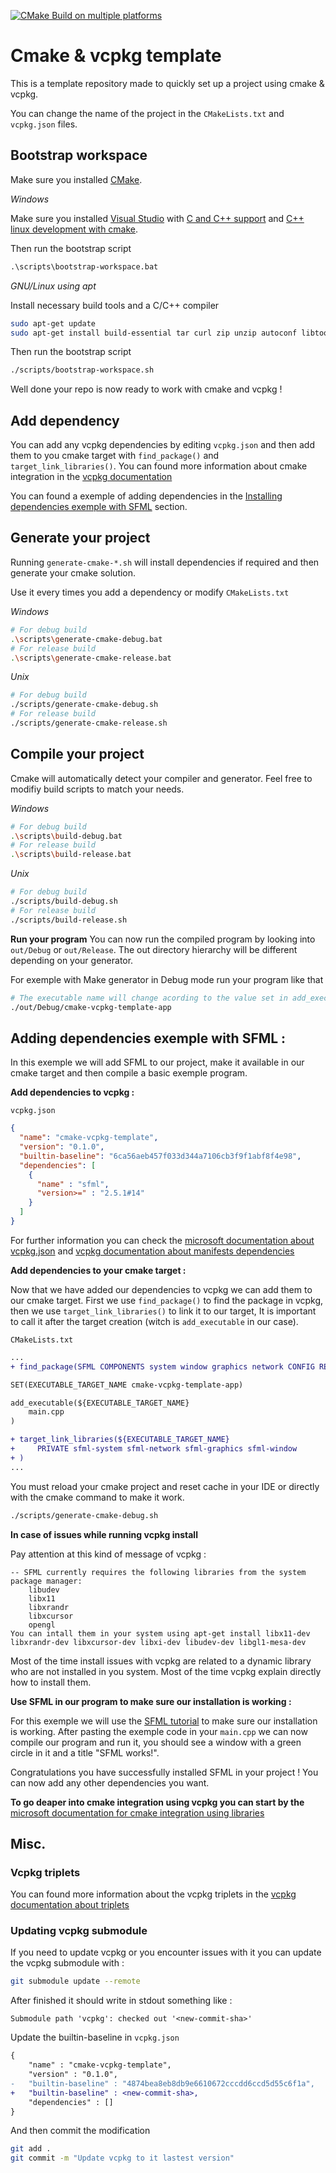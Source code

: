 [![CMake Build on multiple platforms](https://github.com/P0ulpy/cmake-vcpkg-template/actions/workflows/cmake-build-multi-platform.yml/badge.svg)](https://github.com/P0ulpy/cmake-vcpkg-template/actions/workflows/cmake-build-multi-platform.yml)
# Cmake & vcpkg template

This is a template repository made to quickly set up a project using cmake & vcpkg.

You can change the name of the project in the `CMakeLists.txt` and `vcpkg.json` files.

## Bootstrap workspace

Make sure you installed [CMake](https://cmake.org/download).

*Windows*

Make sure you installed [Visual Studio](https://visualstudio.microsoft.com/) with [C and C++ support](https://learn.microsoft.com/cpp/build/vscpp-step-0-installation?view=msvc-170#step-4---choose-workloads) and [C++ linux development with cmake](https://learn.microsoft.com/cpp/linux/download-install-and-setup-the-linux-development-workload?view=msvc-170#visual-studio-setup).

Then run the bootstrap script
```bat
.\scripts\bootstrap-workspace.bat
```

*GNU/Linux using apt*

Install necessary build tools and a C/C++ compiler
```sh
sudo apt-get update
sudo apt-get install build-essential tar curl zip unzip autoconf libtool g++ gcc
```

Then run the bootstrap script
```sh
./scripts/bootstrap-workspace.sh
```

Well done your repo is now ready to work with cmake and vcpkg !

## Add dependency

You can add any vcpkg dependencies by editing `vcpkg.json` and then add them to you cmake target with `find_package()` and `target_link_libraries()`. You can found more information about cmake integration in the [vcpkg documentation](https://learn.microsoft.com/vcpkg/users/buildsystems/cmake-integration#using-libraries)

You can found a exemple of adding dependencies in the [Installing dependencies exemple with SFML](#adding-dependencies-exemple-with-sfml-) section.

## Generate your project

Running `generate-cmake-*.sh` will install dependencies if required and then generate your cmake solution.

Use it every times you add a dependency or modify `CMakeLists.txt`

*Windows*
```sh
# For debug build
.\scripts\generate-cmake-debug.bat
# For release build
.\scripts\generate-cmake-release.bat
```

*Unix*
```sh
# For debug build
./scripts/generate-cmake-debug.sh
# For release build
./scripts/generate-cmake-release.sh
```

## Compile your project

Cmake will automatically detect your compiler and generator. Feel free to modifiy build scripts to match your needs.

*Windows*
```sh
# For debug build
.\scripts\build-debug.bat
# For release build
.\scripts\build-release.bat
```

*Unix*
```bash
# For debug build
./scripts/build-debug.sh
# For release build
./scripts/build-release.sh
```

**Run your program**
You can now run the compiled program by looking into `out/Debug` or `out/Release`.
The out directory hierarchy will be different depending on your generator.

For exemple with Make generator in Debug mode run your program like that
```bash
# The executable name will change acording to the value set in add_executable(<name>, ...)
./out/Debug/cmake-vcpkg-template-app
```

## Adding dependencies exemple with SFML :

In this exemple we will add SFML to our project, make it available in our cmake target and then compile a basic exemple program.

**Add dependencies to vcpkg :**

`vcpkg.json`
```json
{
  "name": "cmake-vcpkg-template",
  "version": "0.1.0",
  "builtin-baseline": "6ca56aeb457f033d344a7106cb3f9f1abf8f4e98",
  "dependencies": [
    {
      "name" : "sfml",
      "version>=" : "2.5.1#14"
    }
  ]
}
```

For further information you can check the [microsoft documentation about vcpkg.json](https://learn.microsoft.com/en-us/vcpkg/reference/vcpkg-json) and [vcpkg documentation about manifests dependencies](https://learn.microsoft.com/vcpkg/concepts/manifest-mode)

**Add dependencies to your cmake target :**

Now that we have added our dependencies to vcpkg we can add them to our cmake target.
First we use `find_package()` to find the package in vcpkg, then we use `target_link_libraries()` to link it to our target, It is important to call it after the target creation (witch is `add_executable` in our case).

`CMakeLists.txt`
```diff
...
+ find_package(SFML COMPONENTS system window graphics network CONFIG REQUIRED)

SET(EXECUTABLE_TARGET_NAME cmake-vcpkg-template-app)

add_executable(${EXECUTABLE_TARGET_NAME}
    main.cpp
)

+ target_link_libraries(${EXECUTABLE_TARGET_NAME}
+     PRIVATE sfml-system sfml-network sfml-graphics sfml-window
+ )
...
```

You must reload your cmake project and reset cache in your IDE or directly with the cmake command to make it work.
```sh
./scripts/generate-cmake-debug.sh
```

**In case of issues while running vcpkg install**

Pay attention at this kind of message of vcpkg :
```
-- SFML currently requires the following libraries from the system package manager:
    libudev
    libx11
    libxrandr
    libxcursor
    opengl
You can intall them in your system using apt-get install libx11-dev libxrandr-dev libxcursor-dev libxi-dev libudev-dev libgl1-mesa-dev
```

Most of the time install issues with vcpkg are related to a dynamic library who are not installed in you system. Most of the time vcpkg explain directly how to install them. 

**Use SFML in our program to make sure our installation is working :**

For this exemple we will use the [SFML tutorial](https://www.sfml-dev.org/tutorials/2.6/start-linux.php#compiling-a-sfml-program) to make sure our installation is working.
After pasting the exemple code in your `main.cpp` we can now compile our program and run it, you should see a window with a green circle in it and a title "SFML works!".

Congratulations you have successfully installed SFML in your project !
You can now add any other dependencies you want.

**To go deaper into cmake integration using vcpkg you can start by the** [microsoft documentation for cmake integration using libraries](https://learn.microsoft.com/vcpkg/users/buildsystems/cmake-integration#using-libraries)

## Misc.

### Vcpkg triplets

You can found more information about the vcpkg triplets in the [vcpkg documentation about triplets](https://learn.microsoft.com/fr-fr/vcpkg/users/triplets)

### Updating vcpkg submodule

If you need to update vcpkg or you encounter issues with it you can update the vcpkg submodule with :
```bash
git submodule update --remote
```

After finished it should write in stdout something like :
```
Submodule path 'vcpkg': checked out '<new-commit-sha>'
```

Update the builtin-baseline in `vcpkg.json`
```diff
{
    "name" : "cmake-vcpkg-template",
    "version" : "0.1.0",
-   "builtin-baseline" : "4874bea8eb8db9e6610672cccdd6ccd5d55c6f1a",
+   "builtin-baseline" : <new-commit-sha>,
    "dependencies" : []
}
```

And then commit the modification
```bash
git add .
git commit -m "Update vcpkg to it lastest version"
```
